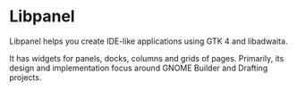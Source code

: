 # Libpanel

Libpanel helps you create IDE-like applications using GTK 4 and libadwaita.

It has widgets for panels, docks, columns and grids of pages. Primarily, its
design and implementation focus around GNOME Builder and Drafting projects.

